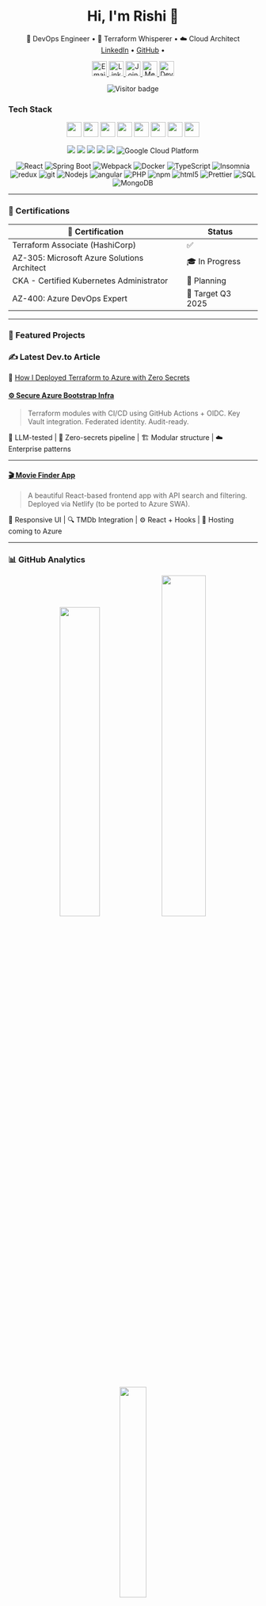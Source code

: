 <h1 align="center">Hi, I'm Rishi 👋</h1>
<p align="center">
  🚀 DevOps Engineer • 🧱 Terraform Whisperer • ☁️ Cloud Architect <br/>
  <a href="https://www.linkedin.com/in/rishi-raj/">LinkedIn</a> •
  <a href="https://github.com/rraj7">GitHub</a> • 
 <p align="center">
  <a href="mailto:rishiraj3107@gmail.com" target="_blank">
    <img src="https://cdn.jsdelivr.net/gh/devicons/devicon/icons/google/google-original.svg" height="30" alt="Email" />
  </a>
  <a href="https://www.linkedin.com/in/rishiraj31/" target="_blank">
    <img src="https://cdn.jsdelivr.net/gh/devicons/devicon/icons/linkedin/linkedin-original.svg" height="30" alt="LinkedIn" />
  </a>
  <a href="https://discord.gg/mythicalpanda7" target="_blank">
    <img src="https://cdn.jsdelivr.net/npm/simple-icons@v9/icons/discord.svg" height="30" alt="Join Discord Server" />
  </a>
  <a href="https://medium.com/@rishiraj3107" target="_blank">
    <img src="https://cdn.jsdelivr.net/npm/simple-icons@v9/icons/medium.svg" height="30" alt="Medium Blog" />
  </a>
  <a href="https://dev.to/rishiraj3107" target="_blank">
  <img src="https://cdn.jsdelivr.net/npm/simple-icons@v9/icons/devdotto.svg" height="30" alt="Dev.to Profile" />
</a>
</p>
</p>

<p align="center">
  <img src="https://komarev.com/ghpvc/?username=rraj7&label=Visitors&color=blueviolet&style=flat-square" alt="Visitor badge" />
</p>

### Tech Stack 
<p align="center">
    <img src="https://cdn.jsdelivr.net/gh/devicons/devicon/icons/azure/azure-original.svg" height="30" />
    <img src="https://cdn.jsdelivr.net/gh/devicons/devicon/icons/terraform/terraform-original.svg" height="30" />
    <img src="https://cdn.jsdelivr.net/gh/devicons/devicon/icons/github/github-original.svg" height="30" />
    <img src="https://cdn.jsdelivr.net/gh/devicons/devicon/icons/docker/docker-original.svg" height="30" />
    <img src="https://cdn.jsdelivr.net/gh/devicons/devicon/icons/kubernetes/kubernetes-plain.svg" height="30" />
    <img src="https://cdn.jsdelivr.net/gh/devicons/devicon/icons/python/python-original.svg" height="30" />
    <img src="https://cdn.jsdelivr.net/gh/devicons/devicon/icons/bash/bash-original.svg" height="30" />
    <img src="https://cdn.jsdelivr.net/gh/devicons/devicon/icons/javascript/javascript-original.svg" height="30" />
</p>

<p align="center">
  <img src="https://img.shields.io/badge/Azure-Cloud-blue?logo=microsoftazure&style=flat-square"/>
  <img src="https://img.shields.io/badge/Terraform-IaC-623CE4?logo=terraform&logoColor=white&style=flat-square"/>
  <img src="https://img.shields.io/badge/GitHub%20Actions-CI/CD-2088FF?logo=githubactions&style=flat-square"/>
  <img src="https://img.shields.io/badge/OIDC-Auth-Red?logo=openid&style=flat-square"/>
  <img src="https://img.shields.io/badge/Kubernetes-DevOps-blue?logo=kubernetes&style=flat-square"/>
  <img alt="Google Cloud Platform" src="https://img.shields.io/badge/-Google_Cloud_Platform-1a73e8?style=flat-square&logo=google-cloud&logoColor=white" />
</p>


<p align="center">
    <img alt="React" src="https://img.shields.io/badge/-React-45b8d8?style=flat-square&logo=react&logoColor=white" />
    <img alt="Spring Boot" src="https://img.shields.io/badge/-SpringBoot-6DB33F?style=flat-square&logo=springboot&logoColor=white" />
    <img alt="Webpack" src="https://img.shields.io/badge/-Webpack-8DD6F9?style=flat-square&logo=webpack&logoColor=white" /> 
    <img alt="Docker" src="https://img.shields.io/badge/-Docker-46a2f1?style=flat-square&logo=docker&logoColor=white" />
    <img alt="TypeScript" src="https://img.shields.io/badge/-TypeScript-007ACC?style=flat-square&logo=typescript&logoColor=white" />
    <img alt="Insomnia" src="https://img.shields.io/badge/-Insomnia-5849BE?style=flat-square&logo=insomnia&logoColor=white" />
    <img alt="redux" src="https://img.shields.io/badge/-Redux-764ABC?style=flat-square&logo=redux&logoColor=white" />  
    <img alt="git" src="https://img.shields.io/badge/-Git-F05032?style=flat-square&logo=git&logoColor=white" />
    <img alt="Nodejs" src="https://img.shields.io/badge/-Nodejs-43853d?style=flat-square&logo=Node.js&logoColor=white" />
    <img alt="angular" src="https://img.shields.io/badge/-Angular-DD0031?style=flat-square&logo=angular&logoColor=white" />
    <img alt="PHP" src="https://img.shields.io/badge/php-PHP-blue?style=flat-square&logo=php&logoColor=white" />
    <img alt="npm" src="https://img.shields.io/badge/-NPM-CB3837?style=flat-square&logo=npm&logoColor=white" />
    <img alt="html5" src="https://img.shields.io/badge/-HTML5-E34F26?style=flat-square&logo=html5&logoColor=white" />
    <img alt="Prettier" src="https://img.shields.io/badge/-Prettier-F7B93E?style=flat-square&logo=prettier&logoColor=white" />
    <img alt="SQL" src="https://img.shields.io/badge/sql-SQL-red?style=flat-square&logo=sql&logoColor=white" />
    <img alt="MongoDB" src="https://img.shields.io/badge/-MongoDB-13aa52?style=flat-square&logo=mongodb&logoColor=white" />
</p>

---

### 🔐 Certifications

| 🏅 Certification                         | Status         |
| ---------------------------------------- | -------------- |
| Terraform Associate (HashiCorp)          | ✅             |
| AZ-305: Microsoft Azure Solutions Architect     | 🎓 In Progress |
| CKA - Certified Kubernetes Administrator | 🚧 Planning    |
| AZ-400: Azure DevOps Expert              | 🧠 Target Q3 2025 |

---

### 🚀 Featured Projects

### ✍️ Latest Dev.to Article
📰 [How I Deployed Terraform to Azure with Zero Secrets](https://dev.to/rishiraj3107/using-only-ai-to-debug-terraform-a-case-study-of-how-good-is-openai-at-debugging-3d82)

#### [⚙️ Secure Azure Bootstrap Infra](https://github.com/rraj7/azure-bootstrap-infra)

> Terraform modules with CI/CD using GitHub Actions + OIDC. Key Vault integration. Federated identity. Audit-ready.

🧠 LLM-tested | 🔐 Zero-secrets pipeline | 🏗️ Modular structure | ☁️ Enterprise patterns


---

#### [🎬 Movie Finder App](https://rishi-movies-finder.netlify.app)

> A beautiful React-based frontend app with API search and filtering. Deployed via Netlify (to be ported to Azure SWA).

🧪 Responsive UI | 🔍 TMDb Integration | ⚙️ React + Hooks | 🚀 Hosting coming to Azure

---

### 📊 GitHub Analytics

<p align="center">
  <img src="https://github-readme-stats.vercel.app/api?username=rraj7&show_icons=true&theme=tokyonight&hide_border=true" width="40%" />
  <img src="https://github-readme-streak-stats.herokuapp.com/?user=rraj7&theme=tokyonight&hide_border=true" width="42%" />
  <img src="https://github-readme-stats.vercel.app/api/top-langs/?username=rraj7&layout=compact&theme=tokyonight&hide_border=true" width="33%" />
</p>

<!-- <p align="center">
  
</p> -->

---

### 🧠 Blogs & Case Studies (Coming Soon)

- 📜 _LLM vs Human: Who Wins Terraform Debugging?_
- 📜 _From Zero to OIDC Hero: Secure GitHub Actions on Azure_
- 📜 _Building Enterprise-Grade Terraform Pipelines That Don’t Suck_

---

### 💬 DevOps Values I Live By

```txt
# Automation is empathy.
# Secure-by-default is non-negotiable.
# Documentation is as important as your .tf file.
# GitHub Actions are pipelines — not places to put logic.
```

---

### 🤖 AI vs Human: Debugging the Key Vault

> Sometimes even LLMs get stumped.  
> This case study explores how human curiosity and context outperformed AI in debugging complex Terraform issues.  
> _Full story on [LinkedIn](https://linkedin.com/in/rishiraj31)_

![LLM Debug](https://medium.com/@rishiraj3107/using-only-ai-to-debug-terraform-a-case-study-of-how-good-is-ai-at-debugging-c9438916e398)

---

### 🧩 Want to Collaborate?

I'm open to:

-  <img src="https://cdn.jsdelivr.net/gh/devicons/devicon/icons/azure/azure-original.svg" height="15" /> Azure Cloud Architecture 
- 🛠️ Infra blog collabs
- 📦 OSS Terraform modules
- 🛡️ Azure security design
- 🧑‍🏫 Mentorship or speaking invites

📫 [Email](mailto:rishiraj3107@gmail.com) • 🧠 [GitHub](https://github.com/rraj7) • 🌐 [LinkedIn](https://linkedin.com/in/rishiraj31)

---

> _"Terraform isn't magic. But it feels like it when your CI/CD pipeline just works."_ ⚙️

---
